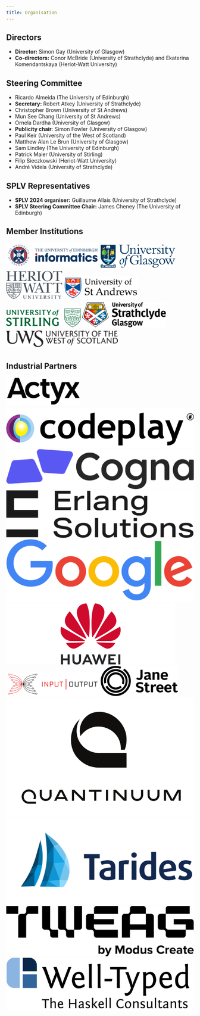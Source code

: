 ```yaml
---
title: Organisation
---
```


## Directors

- **Director:** Simon Gay (University of Glasgow)
- **Co-directors:** Conor McBride (University of Strathclyde) and Ekaterina Komendantskaya (Heriot-Watt University)

## Steering Committee

- Ricardo Almeida (The University of Edinburgh)
- **Secretary:** Robert Atkey (University of Strathclyde)
- Christopher Brown (University of St Andrews)
- Mun See Chang (University of St Andrews)
- Ornela Dardha (University of Glasgow)
- **Publicity chair**: Simon Fowler (University of Glasgow)
- Paul Keir (University of the West of Scotland)
- Matthew Alan Le Brun (University of Glasgow)
- Sam Lindley (The University of Edinburgh)
- Patrick Maier (University of Stirling)
- Filip Sieczkowski (Heriot-Watt University)
- André Videla (University of Strathclyde)

## SPLV Representatives

- **SPLV 2024 organiser:** Guillaume Allais (University of Strathclyde)
- **SPLV Steering Committee Chair:** James Cheney (The University of Edinburgh)

## Member Institutions


<div class="logos">
<a href="https://www.ed.ac.uk/"><img style="padding-bottom:6px; width:250px;" src="/assets/img/logos/edinburgh.jpg" alt="University of Edinburgh"/></a>
<a href="https://www.gla.ac.uk/"><img style="padding-bottom:6px; width:200px;" src="/assets/img/logos/glasgow.png" alt="University of Glasgow"/></a>
<a href="https://www.hw.ac.uk/"><img style="padding-bottom:6px; width:150px;" src="/assets/img/logos/heriot-watt.png" alt="Heriot-Watt University"/></a>
<a href="https://www.st-andrews.ac.uk/"><img style="padding-bottom:6px; width:200px;" src="/assets/img/logos/st-andrews.png" alt="University of St Andrews"/></a>
<a href="https://www.stirling.ac.uk/"><img style="padding-bottom:6px; width:200px;" src="/assets/img/logos/stirling.svg" alt="University of Stirling"/></a>
<a href="https://www.strath.ac.uk/"><img style="padding-bottom:6px; width:225px;" src="/assets/img/logos/strathclyde.jpg" alt="University of Strathclyde"/></a>
<a href="https://www.uws.ac.uk/"><img style="padding-bottom:6px; width:300px;" src="/assets/img/logos/uws.png" alt="University of the West of Scotland"/></a>
</div>


## Industrial Partners

<div class="logos">
<a href="https://www.actyx.com/"><img style="padding-bottom:6px; width:200px;" src="/assets/img/logos/logo_actyx.svg" alt="Actyx Logo"/></a>
<a href="https://codeplay.com/"><img src="/assets/img/logos/logo_codeplay.svg" alt="Codeplay Logo"/></a>
<a href="https://cogna.co/"><img src="/assets/img/logos/logo_cogna.svg" alt="Cogna Logo"/></a>
<a href="https://www.erlang-solutions.com/"><img src="/assets/img/logos/logo_erlang.svg" alt="Erlang Solutions Logo"/></a>
<a href="https://www.google.com/"><img src="/assets/img/logos/logo_google.svg" alt="Google Logo"/></a>
<a href="https://www.huawei.com/"><img src="/assets/img/logos/logo_huawei.svg" alt="Huawei Logo"/></a>
<a href="https://iog.io/"><img style="width:250px;" src="/assets/img/logos/logo_iog.svg" alt="Input Output Global Logo"/></a>
<a href="https://www.janestreet.com/"><img src="/assets/img/logos/logo_janest.svg" alt="Jane Street Capital Logo"/></a>
<a href="https://www.quantinuum.com/"><img src="/assets/img/logos/logo_quantinuum.svg" alt="Quantinuum Logo"/></a>
<a href="https://www.tarides.com/"><img src="/assets/img/logos/logo_tarides.svg" alt="Tarides Logo"/></a>
<a href="https://www.tweag.io/"><img src="/assets/img/logos/logo_tweag.svg" alt="Tweag Logo"/></a>
<a href="https://www.well-typed.com/"><img src="/assets/img/logos/logo_well-typed.svg" alt="Well-Typed Logo"/></a>
</div>
